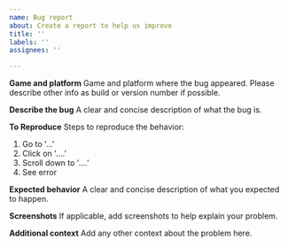 ```yaml
---
name: Bug report
about: Create a report to help us improve
title: ''
labels: ''
assignees: ''

---
```


**Game and platform**
Game and platform where the bug appeared. Please describe other info as build or version number if possible.

**Describe the bug**
A clear and concise description of what the bug is.

**To Reproduce**
Steps to reproduce the behavior:
1. Go to '...'
2. Click on '....'
3. Scroll down to '....'
4. See error

**Expected behavior**
A clear and concise description of what you expected to happen.

**Screenshots**
If applicable, add screenshots to help explain your problem.

**Additional context**
Add any other context about the problem here.
